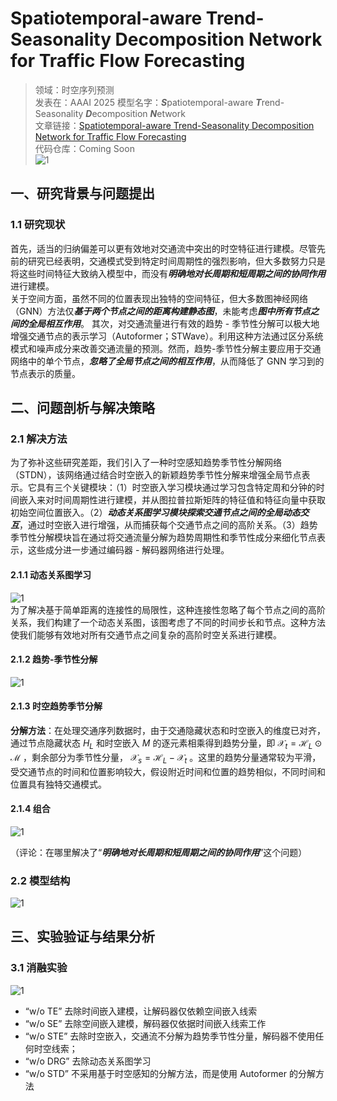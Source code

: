 # Spatiotemporal-aware Trend-Seasonality Decomposition Network for Traffic Flow Forecasting

>领域：时空序列预测  
>发表在：AAAI 2025
>模型名字：***S***patiotemporal-aware ***T***rend-Seasonality ***D***ecomposition ***N***etwork  
>文章链接：[Spatiotemporal-aware Trend-Seasonality Decomposition Network for Traffic Flow Forecasting](https://www.arxiv.org/abs/2502.12213)  
>代码仓库：Coming Soon  
![1](https://picgo-for-paper-reading.oss-cn-beijing.aliyuncs.com/img/20250308231153.png)

## 一、研究背景与问题提出

### 1.1 研究现状

首先，适当的归纳偏差可以更有效地对交通流中突出的时空特征进行建模。尽管先前的研究已经表明，交通模式受到特定时间周期性的强烈影响，但大多数努力只是将这些时间特征大致纳入模型中，而没有***明确地对长周期和短周期之间的协同作用***进行建模。  
关于空间方面，虽然不同的位置表现出独特的空间特征，但大多数图神经网络（GNN）方法仅***基于两个节点之间的距离构建静态图***，未能考虑***图中所有节点之间的全局相互作用***。
其次，对交通流量进行有效的趋势 - 季节性分解可以极大地增强交通节点的表示学习（Autoformer；STWave）。利用这种方法通过区分系统模式和噪声成分来改善交通流量的预测。然而，趋势-季节性分解主要应用于交通网络中的单个节点，***忽略了全局节点之间的相互作用***，从而降低了 GNN 学习到的节点表示的质量。

## 二、问题剖析与解决策略

### 2.1 解决方法

为了弥补这些研究差距，我们引入了一种时空感知趋势季节性分解网络（STDN），该网络通过结合时空嵌入的新颖趋势季节性分解来增强全局节点表示。它具有三个关键模块：（1）时空嵌入学习模块通过学习包含特定周和分钟的时间嵌入来对时间周期性进行建模，并从图拉普拉斯矩阵的特征值和特征向量中获取初始空间位置嵌入。（2）***动态关系图学习模块探索交通节点之间的全局动态交互***，通过时空嵌入进行增强，从而捕获每个交通节点之间的高阶关系。（3）趋势季节性分解模块旨在通过将交通流量分解为趋势周期性和季节性成分来细化节点表示，这些成分进一步通过编码器 - 解码器网络进行处理。

#### 2.1.1 动态关系图学习  

![1](https://picgo-for-paper-reading.oss-cn-beijing.aliyuncs.com/img/20250309175033.png)  
为了解决基于简单距离的连接性的局限性，这种连接性忽略了每个节点之间的高阶关系，我们构建了一个动态关系图，该图考虑了不同的时间步长和节点。这种方法使我们能够有效地对所有交通节点之间复杂的高阶时空关系进行建模。

#### 2.1.2 趋势-季节性分解

![1](https://picgo-for-paper-reading.oss-cn-beijing.aliyuncs.com/img/20250309175312.png)

#### 2.1.3 时空趋势季节分解

**分解方法**：在处理交通序列数据时，由于交通隐藏状态和时空嵌入的维度已对齐，通过节点隐藏状态 $H_{L}$ 和时空嵌入 $M$ 的逐元素相乘得到趋势分量，即 $\mathcal{X}_{t}=\mathcal{H}_{L} \odot \mathcal{M}$ ，剩余部分为季节性分量， $\mathcal{X}_{s}=\mathcal{H}_{L}-\mathcal{X}_{t}$ 。这里的趋势分量通常较为平滑，受交通节点的时间和位置影响较大，假设附近时间和位置的趋势相似，不同时间和位置具有独特交通模式。

#### 2.1.4 组合

![1](https://picgo-for-paper-reading.oss-cn-beijing.aliyuncs.com/img/20250309175707.png)

（评论：在哪里解决了“***明确地对长周期和短周期之间的协同作用***”这个问题）

### 2.2 模型结构

![1](https://picgo-for-paper-reading.oss-cn-beijing.aliyuncs.com/img/20250308231153.png)

## 三、实验验证与结果分析

### 3.1 消融实验

![1](https://picgo-for-paper-reading.oss-cn-beijing.aliyuncs.com/img/20250309180316.png)

- “w/o TE” 去除时间嵌入建模，让解码器仅依赖空间嵌入线索
- “w/o SE” 去除空间嵌入建模，解码器仅依据时间嵌入线索工作
- “w/o STE” 去除时空嵌入，交通流不分解为趋势季节性分量，解码器不使用任何时空线索；
- “w/o DRG” 去除动态关系图学习
- “w/o STD” 不采用基于时空感知的分解方法，而是使用 Autoformer 的分解方法
